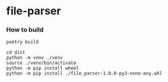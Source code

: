 # file-parser


### How to build

```
poetry build

cd dist
python -m venv ./venv
source ./venv/bin/activate
python -m pip install wheel
python -m pip install ./file_parser-1.0.0-py3-none-any.whl
```

